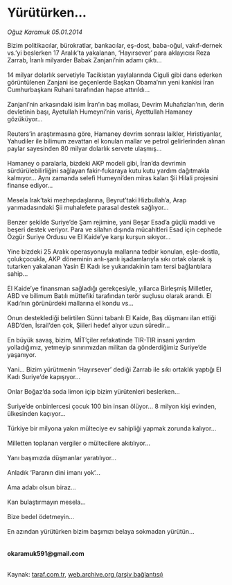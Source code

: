 # Yürütürken...

*Oğuz Karamuk 05.01.2014*

<div class="yazi">Bizim politikacılar, bürokratlar, bankacılar, eş-dost, baba-oğul, vakıf-dernek vs.’yi beslerken 17 Aralık’ta yakalanan, ‘Hayırsever’ para aklayıcısı Reza Zarrab, İranlı milyarder Babak Zanjani’nin adamı çıktı...<br/><br/>14 milyar dolarlık servetiyle Tacikistan yaylalarında Ciguli gibi dans ederken görüntülenen Zanjani ise geçenlerde Başkan Obama’nın yeni kankisi İran Cumhurbaşkanı Ruhani tarafından hapse attırıldı...<br/><br/>Zanjani’nin arkasındaki isim İran’ın baş mollası, Devrim Muhafızları’nın, derin devletinin başı, Ayetullah Humeyni’nin varisi, Ayettullah Hamaney gözüküyor...<br/><br/>Reuters’in araştırmasına göre, Hamaney devrim sonrası laikler, Hıristiyanlar, Yahudiler ile bilimum zevattan el konulan mallar ve petrol gelirlerinden alınan paylar sayesinden 80 milyar dolarlık servete ulaşmış...<br/><br/>Hamaney o paralarla, bizdeki AKP modeli gibi, İran’da devrimin sürdürülebilirliğini sağlayan fakir-fukaraya kutu kutu yardım dağıtmakla kalmıyor... Aynı zamanda selefi Humeyni’den miras kalan Şii Hilali projesini finanse ediyor...<br/><br/>Mesela Irak’taki mezhepdaşlarına, Beyrut’taki Hizbullah’a, Arap yarımadasındaki Şii muhalefete parasal destek sağlıyor...<br/><br/>Benzer şekilde Suriye’de Şam rejimine, yani Beşar Esad’a güçlü maddi ve beşeri destek veriyor. Para ve silahın dışında mücahitleri Esad için cephede Özgür Suriye Ordusu ve El Kaide’ye karşı kurşun sıkıyor...<br/><br/>Yine bizdeki 25 Aralık operasyonuyla mallarına tedbir konulan, eşle-dostla, çolukçocukla, AKP döneminin anlı-şanlı işadamlarıyla sıkı ortak olarak iş tutarken yakalanan Yasin El Kadı ise yukarıdakinin tam tersi bağlantılara sahip...<br/><br/>El Kaide’ye finansman sağladığı gerekçesiyle, yıllarca Birleşmiş Milletler, ABD ve bilimum Batılı müttefiki tarafından terör suçlusu olarak arandı. El Kadı’nın görünürdeki mallarına el kondu vs...<br/><br/>Onun desteklediği belirtilen Sünni tabanlı El Kaide, Baş düşmanı ilan ettiği ABD’den, İsrail’den çok, Şiileri hedef alıyor uzun süredir...<br/><br/>En büyük savaş, bizim, MİT’çiler refakatinde TIR-TIR insani yardım yolladığımız, yetmeyip sınırımızdan militan da gönderdiğimiz Suriye’de yaşanıyor.<br/><br/>Yani... Bizim yürütmenin ‘Hayırsever’ dediği Zarrab ile sıkı ortaklık yaptığı El Kadı Suriye’de kapışıyor...<br/><br/>Onlar Boğaz’da soda limon içip bizim yürütenleri beslerken...<br/><br/>Suriye’de onbinlercesi çocuk 100 bin insan ölüyor... 8 milyon kişi evinden, ülkesinden kaçıyor...<br/><br/>Türkiye bir milyona yakın mülteciye ev sahipliği yapmak zorunda kalıyor...<br/><br/>Milletten toplanan vergiler o mültecilere akıtılıyor...<br/><br/>Yanı başımızda düşmanlar yaratılıyor...<br/><br/>Anladık ‘Paranın dini imanı yok’...<br/><br/>Ama adabı olsun biraz...<br/><br/>Kan bulaştırmayın mesela...<br/><br/>Bize bedel ödetmeyin...<br/><br/>En azından yürütürken bizim başımızı belaya sokmadan yürütün...<br/><br/><br/><b>okaramuk591@gmail.com<br/></b><br/>
</div>

Kaynak: [taraf.com.tr](http://www.taraf.com.tr:80/oguz-karamuk/makale-yuruturken.htm), [web.archive.org (arşiv bağlantısı)](http://web.archive.org/web/20140106232204/http://www.taraf.com.tr:80/oguz-karamuk/makale-yuruturken.htm)
